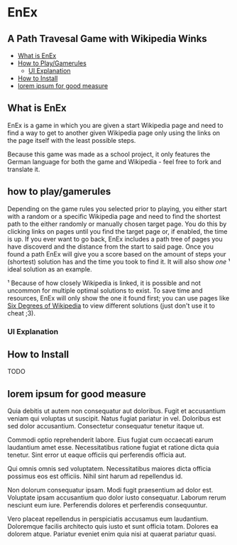 # EnEx
## A Path Travesal Game with Wikipedia Winks

<!-- TOC start (generated with https://github.com/derlin/bitdowntoc) -->

- [What is EnEx](#what-is-EnEx)
- [How to Play/Gamerules](#how-to-playgamerules)
   * [UI Explanation](#ui-explanation)
- [How to Install](#how-to-install)
- [lorem ipsum for good measure](#lorem-ipsum-for-good-measure)

<!-- TOC end -->

<!-- TOC --><a name="what-is-EnEx"></a>
## What is EnEx
EnEx is a game in which you are given a start Wikipedia page and need to find a way to get to another given Wikipedia page only using the links on the page itself with the least possible steps. 

Because this game was made as a school project, it only features the German language for both the game and Wikipedia - feel free to fork and translate it. 

<!-- TOC --><a name="how-to-playgamerules"></a>
## how to play/gamerules
Depending on the game rules you selected prior to playing, you either start with a random or a specific Wikipedia page and need to find the shortest path to the either randomly or manually chosen target page. You do this by clicking links on pages until you find the target page or, if enabled, the time is up. If you ever want to go back, EnEx includes a path tree of pages you have discoverd and the distance from the start to said page. Once you found a path EnEx will give you a score based on the amount of steps your (shortest) solution has and the time you took to find it. It will also show *one* ¹ ideal solution as an example. 


¹ Because of how closely Wikipedia is linked, it is possible and not uncommon for multiple optimal solutions to exist. To save time and resources, EnEx will only show the one it found first; you can use pages like [Six Degrees of Wikipedia](https://www.sixdegreesofwikipedia.com) to view different solutions (just don't use it to cheat ;3). 

<!-- TOC --><a name="ui-explanation"></a>
### UI Explanation

<!-- TOC --><a name="how-to-install"></a>
## How to Install
TODO

<!-- TOC --><a name="lorem-ipsum-for-good-measure"></a>
## lorem ipsum for good measure


Quia debitis ut autem non consequatur aut doloribus. Fugit et accusantium veniam qui voluptas ut suscipit. Natus fugiat pariatur in vel. Doloribus est sed dolor accusantium. Consectetur consequatur tenetur itaque ut.

Commodi optio reprehenderit labore. Eius fugiat cum occaecati earum laudantium amet esse. Necessitatibus ratione fugiat et ratione dicta quia tenetur. Sint error ut eaque officiis qui perferendis officia aut.

Qui omnis omnis sed voluptatem. Necessitatibus maiores dicta officia possimus eos est officiis. Nihil sint harum ad repellendus id.

Non dolorum consequatur ipsam. Modi fugit praesentium ad dolor est. Voluptate ipsam accusantium quo dolor iusto consequatur. Laborum rerum nesciunt eum iure. Perferendis dolores et perferendis consequuntur.

Vero placeat repellendus in perspiciatis accusamus eum laudantium. Doloremque facilis architecto quis iusto et sunt officia totam. Dolores ea dolorem atque. Pariatur eveniet enim quia nisi at quaerat pariatur quasi.
